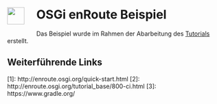 <h1><img src="http://enroute.osgi.org/img/enroute-logo-64.png" witdh=40px style="float:left;margin: 0 1em 1em 0;width:40px">
OSGi enRoute Beispiel</h1>

Das Beispiel wurde im Rahmen der Abarbeitung des [Tutorials](http://enroute.osgi.org/book/220-tutorial-base.html) erstellt.

<h2>Weiterführende Links</h2>
[1]: http://enroute.osgi.org/quick-start.html
[2]: http://enroute.osgi.org/tutorial_base/800-ci.html
[3]: https://www.gradle.org/
